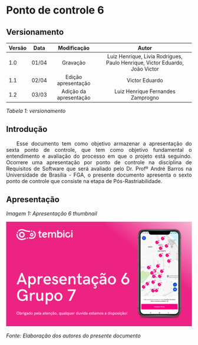 # Ponto de controle 6

## Versionamento

| Versão | Data | Modificação | Autor |
|-|-|:-:|:-:|
| 1.0 | 01/04 | Gravação | Luiz Henrique, Livia Rodrigues, Paulo Henrique, Victor Eduardo, João Victor |
| 1.1 | 02/04 | Edição apresentação | Victor Eduardo |
| 1.2 | 03/03 | Adição da apresentação | Luiz Henrique Fernandes Zamprogno |

*Tabela 1: versionamento*

## Introdução

<p align="justify">&emsp;&emsp;Esse documento tem como objetivo armazenar a apresentação do sexta ponto de controle, que tem como objetivo fundamental o entendimento e avaliação do processo em que o projeto está seguindo. Ocorrere uma apresentação por ponto de controle na disciplina de Requisitos de Software que será avaliado pelo Dr. Profº André Barros na Universidade de Brasília - FGA, o presente documento apresenta o sexto ponto de controle que consiste na etapa de Pós-Rastriabilidade. </P>

## Apresentação

*Imagem 1: Apresentação 6 thumbnail*

[![Apresentação 6](../assets/apresentacoes/AP6.png)](https://youtu.be/01n0l5DQv4A)

*Fonte: Elaboração dos autores do presente documento*